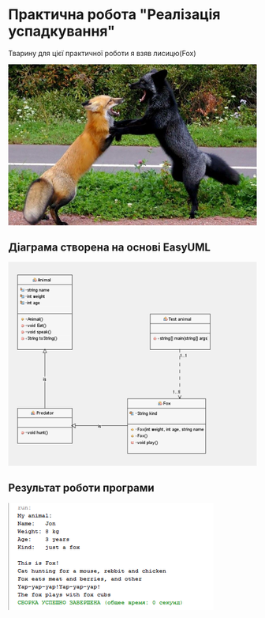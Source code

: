 # Практична робота "Реалізація успадкування"

Тварину для цієї практичної роботи я взяв лисицю(Fox)

<img src="https://github.com/ppc-ntu-khpi/java-inheritance-EgorKopyl/blob/master/images/Fox.jpg">

## Діаграма створена на основі EasyUML

<img src="https://github.com/ppc-ntu-khpi/java-inheritance-EgorKopyl/blob/master/images/DiagramFox.png">

## Результат роботи програми

<img src="https://github.com/ppc-ntu-khpi/java-inheritance-EgorKopyl/blob/master/images/RunFox.png">

